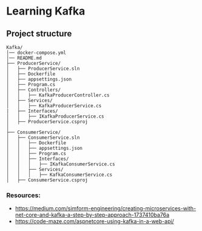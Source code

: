 # Learning Kafka

## Project structure

```
Kafka/
│── docker-compose.yml
│── README.md
├── ProducerService/
│   ├── ProducerService.sln
│   ├── Dockerfile
│   ├── appsettings.json
│   ├── Program.cs
│   ├── Controllers/
│   │   ├── KafkaProducerController.cs
│   ├── Services/
│   │   ├── KafkaProducerService.cs
|   ├── Interfaces/
│   │   ├── IKafkaProducerService.cs
│   ├── ProducerService.csproj
│
├── ConsumerService/
│   ├── ConsumerService.sln
│   │   ├── Dockerfile
│   │   ├── appsettings.json
│   │   ├── Program.cs
│   │   ├── Interfaces/
│   │   │   ├── IKafkaConsumerService.cs
│   │   ├── Services/
│   │   │   ├── KafkaConsumerService.cs
│   ├── ConsumerService.csproj
```

### Resources:
- https://medium.com/simform-engineering/creating-microservices-with-net-core-and-kafka-a-step-by-step-approach-1737410ba76a
- https://code-maze.com/aspnetcore-using-kafka-in-a-web-api/
